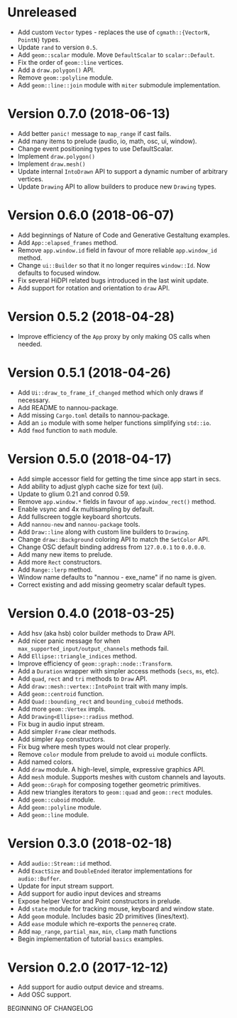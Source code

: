 # Unreleased

- Add custom `Vector` types - replaces the use of `cgmath::{VectorN, PointN}`
  types.
- Update `rand` to version `0.5`.
- Add `geom::scalar` module. Move `DefaultScalar` to `scalar::Default`.
- Fix the order of `geom::line` vertices.
- Add a `draw.polygon()` API.
- Remove `geom::polyline` module.
- Add `geom::line::join` module with `miter` submodule implementation.

# Version 0.7.0 (2018-06-13)

- Add better `panic!` message to `map_range` if cast fails.
- Add many items to prelude (audio, io, math, osc, ui, window).
- Change event positioning types to use DefaultScalar.
- Implement `draw.polygon()`
- Implement `draw.mesh()`
- Update internal `IntoDrawn` API to support a dynamic number of arbitrary
  vertices.
- Update `Drawing` API to allow builders to produce new `Drawing` types.

# Version 0.6.0 (2018-06-07)

- Add beginnings of Nature of Code and Generative Gestaltung examples.
- Add `App::elapsed_frames` method.
- Remove `app.window.id` field in favour of more reliable `app.window_id`
  method.
- Change `ui::Builder` so that it no longer requires `window::Id`. Now defaults
  to focused window.
- Fix several HiDPI related bugs introduced in the last winit update.
- Add support for rotation and orientation to `draw` API.

# Version 0.5.2 (2018-04-28)

- Improve efficiency of the `App` proxy by only making OS calls when needed.

# Version 0.5.1 (2018-04-26)

- Add `Ui::draw_to_frame_if_changed` method which only draws if necessary.
- Add README to nannou-package.
- Add missing `Cargo.toml` details to nannou-package.
- Add an `io` module with some helper functions simplifying `std::io`.
- Add `fmod` function to `math` module.

# Version 0.5.0 (2018-04-17)

- Add simple accessor field for getting the time since app start in secs.
- Add ability to adjust glyph cache size for text (ui).
- Update to glium 0.21 and conrod 0.59.
- Remove `app.window.*` fields in favour of `app.window_rect()` method.
- Enable vsync and 4x multisampling by default.
- Add fullscreen toggle keyboard shortcuts.
- Add `nannou-new` and `nannou-package` tools.
- Add `Draw::line` along with custom line builders to `Drawing`.
- Change `draw::Background` coloring API to match the `SetColor` API.
- Change OSC default binding address from `127.0.0.1` to `0.0.0.0`.
- Add many new items to prelude.
- Add more `Rect` constructors.
- Add `Range::lerp` method.
- Window name defaults to "nannou - exe_name" if no name is given.
- Correct existing and add missing geometry scalar default types.

# Version 0.4.0 (2018-03-25)

- Add hsv (aka hsb) color builder methods to Draw API.
- Add nicer panic message for when `max_supported_input/output_channels` methods
  fail.
- Add `Ellipse::triangle_indices` method.
- Improve efficiency of `geom::graph::node::Transform`.
- Add a `Duration` wrapper with simpler access methods (`secs`, `ms`, etc).
- Add `quad`, `rect` and `tri` methods to `Draw` API.
- Add `draw::mesh::vertex::IntoPoint` trait with many impls.
- Add `geom::centroid` function.
- Add `Quad::bounding_rect` and `bounding_cuboid` methods.
- Add more `geom::Vertex` impls.
- Add `Drawing<Ellipse>::radius` method.
- Fix bug in audio input stream.
- Add simpler `Frame` clear methods.
- Add simpler `App` constructors.
- Fix bug where mesh types would not clear properly.
- Remove `color` module from prelude to avoid `ui` module conflicts.
- Add named colors.
- Add `draw` module. A high-level, simple, expressive graphics API.
- Add `mesh` module. Supports meshes with custom channels and layouts.
- Add `geom::Graph` for composing together geometric primitives.
- Add new triangles iterators to `geom::quad` and `geom::rect` modules.
- Add `geom::cuboid` module.
- Add `geom::polyline` module.
- Add `geom::line` module.

# Version 0.3.0 (2018-02-18)

- Add `audio::Stream::id` method.
- Add `ExactSize` and `DoubleEnded` iterator implementations for
  `audio::Buffer`.
- Update for input stream support.
- Add support for audio input devices and streams
- Expose helper Vector and Point constructors in prelude.
- Add `state` module for tracking mouse, keyboard and window state.
- Add `geom` module. Includes basic 2D primitives (lines/text).
- Add `ease` module which re-exports the `pennereq` crate.
- Add `map_range`, `partial_max`, `min`, `clamp` math functions
- Begin implementation of  tutorial `basics` examples.

# Version 0.2.0 (2017-12-12)

- Add support for audio output device and streams.
- Add OSC support.

BEGINNING OF CHANGELOG
